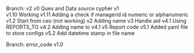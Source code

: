 Branch: v2
v0 Ques and Data source cypher
v1  
v1.10 Working
v1.11 Adding a check if managerid id numeric or alphanumeric
v1.2 Start from ceo (not working)
v2 Adding name
v3 Handle aid
v4.1 Using REPORTS_TO
v4.2 Adding name to v4.1
v5 Report code
v5.1 Added yaml file to store configs
v5.2 Add datetime stamp in file name

Branch: error_code
v1.0 